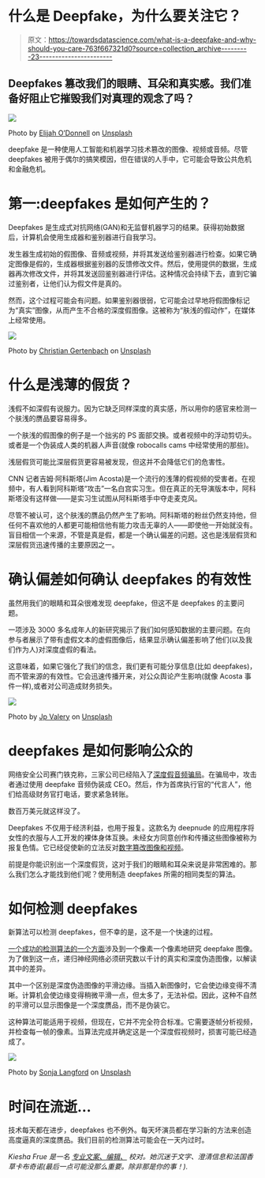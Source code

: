 # 什么是 Deepfake，为什么要关注它？

> 原文：<https://towardsdatascience.com/what-is-a-deepfake-and-why-should-you-care-763f667321d0?source=collection_archive---------23----------------------->

## Deepfakes 篡改我们的眼睛、耳朵和真实感。我们准备好阻止它摧毁我们对真理的观念了吗？

![](img/bf667905d425daef8a456df1ad82f79c.png)

Photo by [Elijah O’Donnell](https://unsplash.com/@elijahsad?utm_source=unsplash&utm_medium=referral&utm_content=creditCopyText) on [Unsplash](https://unsplash.com/search/photos/fake?utm_source=unsplash&utm_medium=referral&utm_content=creditCopyText)

deepfake 是一种使用人工智能和机器学习技术篡改的图像、视频或音频。尽管 deepfakes 被用于偶尔的搞笑模因，但在错误的人手中，它可能会导致公共危机和金融危机。

# 第一:deepfakes 是如何产生的？

Deepfakes 是生成式对抗网络(GAN)和无监督机器学习的结果。获得初始数据后，计算机会使用生成器和鉴别器进行自我学习。

发生器生成初始的假图像、音频或视频，并将其发送给鉴别器进行检查。如果它确定图像是假的，生成器根据鉴别器的反馈修改文件。然后，使用提供的数据，生成器再次修改文件，并将其发送回鉴别器进行评估。这种情况会持续下去，直到它骗过鉴别者，让他们认为假文件是真的。

然而，这个过程可能会有问题。如果鉴别器很弱，它可能会过早地将假图像标记为“真实”图像，从而产生不合格的深度假图像。这被称为“肤浅的假动作”，在媒体上经常使用。

![](img/0ccb76b37eff928be233550ba5082543.png)

Photo by [Christian Gertenbach](https://unsplash.com/@kc_gertenbach?utm_source=unsplash&utm_medium=referral&utm_content=creditCopyText) on [Unsplash](https://unsplash.com/search/photos/fake?utm_source=unsplash&utm_medium=referral&utm_content=creditCopyText)

# 什么是浅薄的假货？

浅假不如深假有说服力。因为它缺乏同样深度的真实感，所以用你的感官来检测一个肤浅的赝品要容易得多。

一个肤浅的假图像的例子是一个拙劣的 PS 面部交换。或者视频中的浮动剪切头。或者是一个伪装成人类的机器人声音(就像 robocalls cams 中经常使用的那些)。

浅层假货可能比深层假货更容易被发现，但这并不会降低它们的危害性。

CNN 记者吉姆·阿科斯塔(Jim Acosta)是一个流行的浅薄的假视频的受害者。在视频中，有人看到阿科斯塔“攻击”一名白宫实习生。但在真正的无导演版本中，阿科斯塔没有这样做——是实习生试图从阿科斯塔手中夺走麦克风。

尽管不被认可，这个肤浅的赝品仍然产生了影响。阿科斯塔的粉丝仍然支持他，但任何不喜欢他的人都更可能相信他有能力攻击无辜的人——即使他一开始就没有。盲目相信一个来源，不管是真是假，都是一个确认偏差的问题。这也是浅层假货和深层假货迅速传播的主要原因之一。

# 确认偏差如何确认 deepfakes 的有效性

虽然用我们的眼睛和耳朵很难发现 deepfake，但这不是 deepfakes 的主要问题。

一项涉及 3000 多名成年人的新研究揭示了我们如何感知数据的主要问题。在向参与者展示了带有虚假文本的虚假图像后，结果显示确认偏差影响了他们(以及我们作为人)对深度虚假的看法。

这意味着，如果它强化了我们的信念，我们更有可能分享信息(比如 deepfakes)，而不管来源的有效性。它会迅速传播开来，对公众舆论产生影响(就像 Acosta 事件一样),或者对公司造成财务损失。

![](img/ab08660f280988171cfadfc6506262dc.png)

Photo by [Jp Valery](https://unsplash.com/@jpvalery?utm_source=unsplash&utm_medium=referral&utm_content=creditCopyText) on [Unsplash](https://unsplash.com/search/photos/burning-money?utm_source=unsplash&utm_medium=referral&utm_content=creditCopyText)

# deepfakes 是如何影响公众的

网络安全公司赛门铁克称，三家公司已经陷入了[深度假音频骗局](https://www.fastcompany.com/90379001/criminals-are-using-deepfakes-to-impersonate-ceos)。在骗局中，攻击者通过使用 deepfake 音频伪装成 CEO。然后，作为首席执行官的“代言人”，他们给高级财务官打电话，要求紧急转账。

数百万美元就这样没了。

Deepfakes 不仅用于经济利益，也用于报复。这款名为 deepnude 的应用程序将女性的衣服与人工开发的裸体身体互换。未经女方同意创作和传播这些图像被称为报复色情。它已经促使新的立法反对[数字篡改图像和视频](https://www.bbc.com/news/technology-48839758)。

前提是你能识别出一个深度假货，这对于我们的眼睛和耳朵来说是非常困难的。那么我们怎么才能找到他们呢？使用制造 deepfakes 所需的相同类型的算法。

# 如何检测 deepfakes

新算法可以检测 deepfakes，但不幸的是，这不是一个快速的过程。

[一个成功的检测算法的一个方面](https://spectrum.ieee.org/tech-talk/computing/software/a-twotrack-algorithm-to-detect-deepfake-images)涉及到一个像素一个像素地研究 deepfake 图像。为了做到这一点，递归神经网络必须研究数以千计的真实和深度伪造图像，以解读其中的差异。

其中一个区别是深度伪造图像的平滑边缘。当插入新图像时，它会使边缘变得不清晰。计算机会使边缘变得稍微平滑一点，但太多了，无法补偿。因此，这种不自然的平滑可以显示图像是一个深度赝品，而不是伪装它。

这种算法可能适用于视频，但现在，它并不完全符合标准。它需要逐帧分析视频，并检查每一帧的像素。当算法完成并确定这是一个深度假视频时，损害可能已经造成了。

![](img/25bd33413eb79848da9d9ffea315687c.png)

Photo by [Sonja Langford](https://unsplash.com/@sonjalangford?utm_source=unsplash&utm_medium=referral&utm_content=creditCopyText) on [Unsplash](https://unsplash.com/search/photos/clock?utm_source=unsplash&utm_medium=referral&utm_content=creditCopyText)

# 时间在流逝…

技术每天都在进步，deepfakes 也不例外。每天坏演员都在学习新的方法来创造高度逼真的深度赝品。我们目前的检测算法可能会在一天内过时。

*Kiesha Frue 是一名* [*专业文案、编辑、*](https://twitter.com/kieshafrue) *校对。她沉迷于文字、澄清信息和法国香草卡布奇诺(最后一点可能没那么重要。除非那是你的事！).*